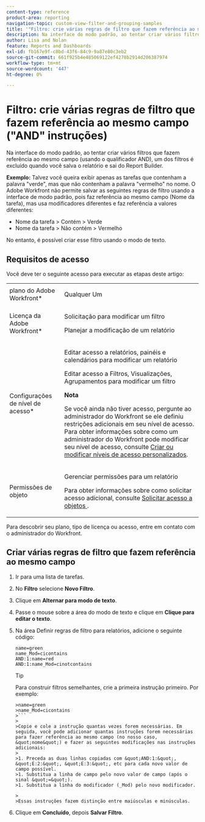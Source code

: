 ```yaml
---
content-type: reference
product-area: reporting
navigation-topic: custom-view-filter-and-grouping-samples
title: '"Filtro: crie várias regras de filtro que fazem referência ao mesmo campo (instruções "AND")"'
description: Na interface do modo padrão, ao tentar criar vários filtros que fazem referência ao mesmo campo (usando o qualificador AND), um dos filtros é excluído quando você salva o relatório e sai do Report Builder.
author: Lisa and Nolan
feature: Reports and Dashboards
exl-id: fb167e9f-c8bd-43f6-84c9-9a87e80c3eb2
source-git-commit: 661f925b4e485069122ef4278b2914d206387974
workflow-type: tm+mt
source-wordcount: '447'
ht-degree: 0%

---
```


# Filtro: crie várias regras de filtro que fazem referência ao mesmo campo (&quot;AND&quot; instruções)

Na interface do modo padrão, ao tentar criar vários filtros que fazem referência ao mesmo campo (usando o qualificador AND), um dos filtros é excluído quando você salva o relatório e sai do Report Builder.

**Exemplo:** Talvez você queira exibir apenas as tarefas que contenham a palavra &quot;verde&quot;, mas que não contenham a palavra &quot;vermelho&quot; no nome. O Adobe Workfront não permite salvar as seguintes regras de filtro usando a interface de modo padrão, pois faz referência ao mesmo campo (Nome da tarefa), mas usa modificadores diferentes e faz referência a valores diferentes:

* Nome da tarefa > Contém > Verde
* Nome da tarefa > Não contém > Vermelho

No entanto, é possível criar esse filtro usando o modo de texto.

## Requisitos de acesso

Você deve ter o seguinte acesso para executar as etapas deste artigo:

<table style="table-layout:auto"> 
 <col> 
 <col> 
 <tbody> 
  <tr> 
   <td role="rowheader">plano do Adobe Workfront*</td> 
   <td> <p>Qualquer Um</p> </td> 
  </tr> 
  <tr> 
   <td role="rowheader">Licença da Adobe Workfront*</td> 
   <td> <p>Solicitação para modificar um filtro </p>
   <p>Planejar a modificação de um relatório</p> </td> 
  </tr> 
  <tr> 
   <td role="rowheader">Configurações de nível de acesso*</td> 
   <td> <p>Editar acesso a relatórios, painéis e calendários para modificar um relatório</p> <p>Editar acesso a Filtros, Visualizações, Agrupamentos para modificar um filtro</p> <p><b>Nota</b>

Se você ainda não tiver acesso, pergunte ao administrador do Workfront se ele definiu restrições adicionais em seu nível de acesso. Para obter informações sobre como um administrador do Workfront pode modificar seu nível de acesso, consulte <a href="../../../administration-and-setup/add-users/configure-and-grant-access/create-modify-access-levels.md" class="MCXref xref">Criar ou modificar níveis de acesso personalizados</a>.</p> </td>
</tr> 
  <tr> 
   <td role="rowheader">Permissões de objeto</td> 
   <td> <p>Gerenciar permissões para um relatório</p> <p>Para obter informações sobre como solicitar acesso adicional, consulte <a href="../../../workfront-basics/grant-and-request-access-to-objects/request-access.md" class="MCXref xref">Solicitar acesso a objetos </a>.</p> </td> 
  </tr> 
 </tbody> 
</table>

Para descobrir seu plano, tipo de licença ou acesso, entre em contato com o administrador do Workfront.

## Criar várias regras de filtro que fazem referência ao mesmo campo

1. Ir para uma lista de tarefas.
1. No **Filtro** selecione **Novo Filtro**.
1. Clique em **Alternar para modo de texto**.
1. Passe o mouse sobre a área do modo de texto e clique em **Clique para editar o texto**.
1. Na área Definir regras de filtro para relatórios, adicione o seguinte código:

   ```
   name=green
   name_Mod=cicontains
   AND:1:name=red
   AND:1:name_Mod=cinotcontains
   ```

   >[!TIP]
   >
   >Para construir filtros semelhantes, crie a primeira instrução primeiro. Por exemplo:
   >
   >
   ```
   >name=green
   >name_Mod=cicontains
   >```
   >
   >Copie e cole a instrução quantas vezes forem necessárias. Em seguida, você pode adicionar quantas instruções forem necessárias para fazer referência ao mesmo campo (no nosso caso, &quot;nome&quot;) e fazer as seguintes modificações nas instruções adicionais:
   >
   >1. Preceda as duas linhas copiadas com &quot;AND:1:&quot;, &quot;E:2:&quot;, &quot;E:3:&quot;, etc para cada novo valor de campo possível.
   >1. Substitua a linha de campo pelo novo valor de campo (após o sinal &quot;=&quot;).
   >1. Substitua a linha do modificador (_Mod) pelo novo modificador.

   >   
   >Essas instruções fazem distinção entre maiúsculas e minúsculas.

1. Clique em **Concluído**, depois **Salvar Filtro**.
